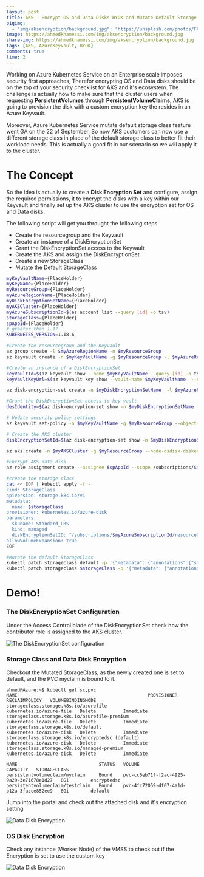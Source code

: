 ```yaml
---
layout: post
title: AKS - Encrypt OS and Data Disks BYOK and Mutate Default Storage
bigimg:
  - "img/aksencryption/background.jpg": "https://unsplash.com/photos/FXFz-sW0uwo"
image: https://ahmedkhamessi.com/img/aksencryption/background.jpg
share-img: https://ahmedkhamessi.com/img/aksencryption/background.jpg
tags: [AKS, AzureKeyVault, BYOK]
comments: true
time: 2
---
```

Working on Azure Kubernetes Service on an Enterprise scale imposes security first approaches, Therefor encrypting OS and Data disks should be on the top of your security checklist for AKS and it's ecosystem. The challenge is actually how to make sure that the cluster users when requesting **PersistentVolumes** through **PersistentVolumeClaims**, AKS is going to provision the disk with a custom encryption key the resides in an Azure Keyvault.

Moreover, Azure Kubernetes Service mutate default storage class feature went GA on the 22 of September, So now AKS customers can now use a different storage class in place of the default storage class to better fit their workload needs. This is actually a good fit in our scenario so we will apply it to the cluster.

# The Concept

So the idea is actually to create a **Disk Encryption Set** and configure, assign the required permissions, it to encrypt the disks with a key within our Keyvault and finally set up the AKS cluster to use the encryption set for OS and Data disks.

The following script will get you throught the following steps
- Create the resourcegroup and the Keyvault
- Create an instance of a DiskEncryptionSet
- Grant the DiskEncryptionSet access to the Keyvault
- Create the AKS and assign the DiskEncryptionSet
- Create a new StorageClass
- Mutate the Default StorageClass

```bash
myKeyVaultName={PlaceHolder}
myKeyName={PlaceHolder}
myResourceGroup={PlaceHolder}
myAzureRegionName={PlaceHolder}
myDiskEncryptionSetName={PlaceHolder}
myAKSCluster={PlaceHolder}
myAzureSubscriptionId=$(az account list --query [id] -o tsv)
storageClass={PlaceHolder}
spAppId={PlaceHolder}
# greater than 1.17 
KUBERNETES_VERSION=1.18.6

#Create the resourcegroup and the Keyvault
az group create -l $myAzureRegionName -n $myResourceGroup
az keyvault create -n $myKeyVaultName -g $myResourceGroup -l $myAzureRegionName  --enable-purge-protection true --enable-soft-delete true

#Create an instance of a DiskEncryptionSet
keyVaultId=$(az keyvault show --name $myKeyVaultName --query [id] -o tsv)
keyVaultKeyUrl=$(az keyvault key show --vault-name $myKeyVaultName  --name $myKeyName  --query [key.kid] -o tsv)

az disk-encryption-set create -n $myDiskEncryptionSetName  -l $myAzureRegionName  -g $myResourceGroup --source-vault $keyVaultId --key-url $keyVaultKeyUrl

#Grant the DiskEncryptionSet access to key vault
desIdentity=$(az disk-encryption-set show -n $myDiskEncryptionSetName  -g $myResourceGroup --query [identity.principalId] -o tsv)

# Update security policy settings
az keyvault set-policy -n $myKeyVaultName -g $myResourceGroup --object-id $desIdentity --key-permissions wrapkey unwrapkey get

# Create the AKS cluster
diskEncryptionSetId=$(az disk-encryption-set show -n $myDiskEncryptionSetName -g $myResourceGroup --query [id] -o tsv)

az aks create -n $myAKSCluster -g $myResourceGroup --node-osdisk-diskencryptionset-id $diskEncryptionSetId --kubernetes-version $KUBERNETES_VERSION --generate-ssh-keys

#Encrypt AKS data disk
az role assignment create --assignee $spAppId --scope /subscriptions/$myAzureSubscriptionId/resourceGroups/$myResourceGroup/providers/Microsoft.Compute/diskEncryptionSets/$myDiskEncryptionSetNam --role Contributor

#create the storage class
cat << EOF | kubectl apply -f -
kind: StorageClass
apiVersion: storage.k8s.io/v1  
metadata:
  name: $storageClass
provisioner: kubernetes.io/azure-disk
parameters:
  skuname: Standard_LRS
  kind: managed
  diskEncryptionSetID: "/subscriptions/$myAzureSubscriptionId/resourceGroups/$myResourceGroup/providers/Microsoft.Compute/diskEncryptionSets/$myDiskEncryptionSetName"
allowVolumeExpansion: true
EOF

#Mutate the default StorageClass
kubectl patch storageclass default -p '{"metadata": {"annotations":{"storageclass.kubernetes.io/is-default-class":"false"}}}'
kubectl patch storageclass $storageClass -p '{"metadata": {"annotations":{"storageclass.kubernetes.io/is-default-class":"true"}}}'

```

# Demo!

### The DiskEncryptionSet Configuration

Under the Access Control blade of the DiskEncryptionSet check how the contributor role is assigned to the AKS cluster.

![The DiskEncryptionSet configuration](https://ahmedkhamessi.com/img/aksencryption/DiskEncryptionSet_Config.png)

### Storage Class and Data Disk Encryption

Checkout the Mutated StorageClass, as the newly created one is set to default, and the PVC myclaim is bound to it.

```shell
ahmed@Azure:~$ kubectl get sc,pvc
NAME                                                PROVISIONER                RECLAIMPOLICY   VOLUMEBINDINGMODE   
storageclass.storage.k8s.io/azurefile               kubernetes.io/azure-file   Delete          Immediate                   
storageclass.storage.k8s.io/azurefile-premium       kubernetes.io/azure-file   Delete          Immediate 
storageclass.storage.k8s.io/default                 kubernetes.io/azure-disk   Delete          Immediate            
storageclass.storage.k8s.io/encryptedsc (default)   kubernetes.io/azure-disk   Delete          Immediate                   
storageclass.storage.k8s.io/managed-premium         kubernetes.io/azure-disk   Delete          Immediate                      

NAME                              STATUS   VOLUME                                     CAPACITY   STORAGECLASS   
persistentvolumeclaim/myclaim     Bound    pvc-cc6eb71f-f2ac-4925-9a29-3e71678e1d27   8Gi        encryptedsc    
persistentvolumeclaim/testclaim   Bound    pvc-4fc72059-df07-4a1d-b12a-3facce852ee9   8Gi        default       
```
Jump into the portal and check out the attached disk and it's encryption setting

![Data Disk Encryption](https://ahmedkhamessi.com/img/aksencryption/DataDiskEncryption.png)

### OS Disk Encryption

Check any instance (Worker Node) of the VMSS to check out if the Encryption is set to use the custom key

![Data Disk Encryption](https://ahmedkhamessi.com/img/aksencryption/OSDiskEncryption.png)
